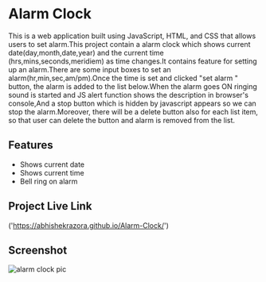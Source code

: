 
# Alarm Clock

This is a web application built using JavaScript, HTML, and CSS that allows users to set alarm.This project contain a alarm clock which shows current date(day,month,date,year) and the current time (hrs,mins,seconds,meridiem) as time changes.It contains feature for setting up an alarm.There are some input boxes to set an alarm(hr,min,sec,am/pm).Once the time is set and clicked "set alarm "
button, the alarm is added to the list below.When the alarm goes ON ringing sound is started and JS alert function shows the description in browser's console,And a stop button which is hidden by javascript appears so we can stop the alarm.Moreover, there will be a delete button also for each list item, so that user can delete the button and alarm is removed from the list. 

## Features

- Shows current date
- Shows current time
- Bell ring on alarm



## Project Live Link

('https://abhishekrazora.github.io/Alarm-Clock/')


## Screenshot

![alarm clock pic](https://user-images.githubusercontent.com/121525854/219314013-b26946c5-57e9-427d-9e26-abde619aefe2.png)

